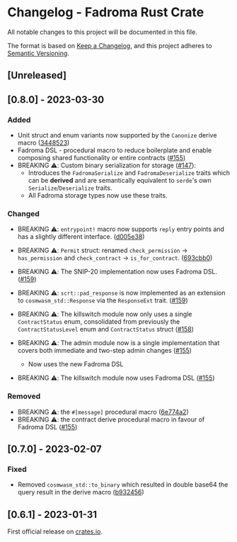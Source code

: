 # Changelog - Fadroma Rust Crate

All notable changes to this project will be documented in this file.

The format is based on [Keep a Changelog](https://keepachangelog.com/en/1.0.0/),
and this project adheres to [Semantic Versioning](https://semver.org/spec/v2.0.0.html).

## [Unreleased]

## [0.8.0] - 2023-03-30

### Added

 - Unit struct and enum variants now supported by the `Canonize` derive macro ([3448523](https://github.com/hackbg/fadroma/commit/34485236ae5c2433fae35905bb59813178c748dc))
 - Fadroma DSL - procedural macro to reduce boilerplate and enable composing shared functionality or entire contracts ([#155](https://github.com/hackbg/fadroma/pull/155))
 - BREAKING ⚠️: Custom binary serialization for storage ([#147](https://github.com/hackbg/fadroma/pull/147)):
   - Introduces the `FadromaSerialize` and `FadromaDeserialize` traits which can be **derived** and are semantically equivalent to `serde`'s own `Serialize`/`Deserialize` traits.
   - All Fadroma storage types now use these traits.

### Changed

 - BREAKING ⚠️: `entrypoint!` macro now supports `reply` entry points and has a slightly different interface. ([d005e38](https://github.com/hackbg/fadroma/commit/d005e38711989578798d79e1997fcefdd18ce762))
 - BREAKING ⚠️: `Permit` struct: renamed `check_permission` -> `has_permission` and `check_contract` -> `is_for_contract`. ([693cbb0](https://github.com/hackbg/fadroma/commit/693cbb001c892194172d4af5eb1dd3f6a24895ec))
 - BREAKING ⚠️: The SNIP-20 implementation now uses Fadroma DSL. ([#159](https://github.com/hackbg/fadroma/pull/159))
 - BREAKING ⚠️: `scrt::pad_response` is now implemented as an extension to `cosmwasm_std::Response` via the `ResponseExt` trait. ([#159](https://github.com/hackbg/fadroma/pull/159))
 - BREAKING ⚠️: The killswitch module now only uses a single `ContractStatus` enum, consolidated from previously the `ContractStatusLevel` enum and `ContractStatus` struct ([#158](https://github.com/hackbg/fadroma/pull/158))
 - BREAKING ⚠️: The admin module now is a single implementation that covers both immediate and two-step admin changes ([#155](https://github.com/hackbg/fadroma/pull/155))
   - Now uses the new Fadroma DSL

 - BREAKING ⚠️: The killswitch module now uses Fadroma DSL ([#155](https://github.com/hackbg/fadroma/pull/155))

### Removed

 - BREAKING ⚠️: the `#[message]` procedural macro ([6e774a2](https://github.com/hackbg/fadroma/commit/6e774a2e500c2bd3d9326219feb48b1302639a5f))
 - BREAKING ⚠️: the contract derive procedural macro in favour of Fadroma DSL ([#155](https://github.com/hackbg/fadroma/pull/155))

## [0.7.0] - 2023-02-07

### Fixed

 - Removed `cosmwasm_std::to_binary` which resulted in double base64 the query result in the derive macro ([b932456](https://github.com/hackbg/fadroma/commit/b932456681eaa098e6d5ff6793e36fc53349f900))

## [0.6.1] - 2023-01-31
First official release on [crates.io](https://crates.io/crates/fadroma).
